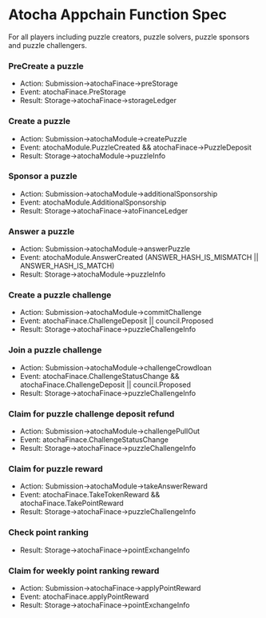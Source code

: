 # Atocha Appchain Function Spec
For all players including puzzle creators, puzzle solvers, puzzle sponsors and puzzle challengers. 

### PreCreate a puzzle
- Action: Submission->atochaFinace->preStorage
- Event: atochaFinace.PreStorage
- Result: Storage->atochaFinace->storageLedger

### Create a puzzle
- Action: Submission->atochaModule->createPuzzle
- Event: atochaModule.PuzzleCreated && atochaFinace->PuzzleDeposit
- Result: Storage->atochaModule->puzzleInfo

### Sponsor a puzzle
- Action: Submission->atochaModule->additionalSponsorship
- Event: atochaModule.AdditionalSponsorship
- Result: Storage->atochaFinace->atoFinanceLedger

### Answer a puzzle
- Action: Submission->atochaModule->answerPuzzle
- Event: atochaModule.AnswerCreated (ANSWER_HASH_IS_MISMATCH || ANSWER_HASH_IS_MATCH)
- Result: Storage->atochaModule->puzzleInfo

### Create a puzzle challenge
- Action: Submission->atochaModule->commitChallenge
- Event: atochaFinace.ChallengeDeposit || council.Proposed
- Result: Storage->atochaFinace->puzzleChallengeInfo

### Join a puzzle challenge
- Action: Submission->atochaModule->challengeCrowdloan
- Event: atochaFinace.ChallengeStatusChange && atochaFinace.ChallengeDeposit || council.Proposed
- Result: Storage->atochaFinace->puzzleChallengeInfo

### Claim for puzzle challenge deposit refund
- Action: Submission->atochaModule->challengePullOut
- Event: atochaFinace.ChallengeStatusChange
- Result: Storage->atochaFinace->puzzleChallengeInfo

### Claim for puzzle reward
- Action: Submission->atochaModule->takeAnswerReward
- Event: atochaFinace.TakeTokenReward && atochaFinace.TakePointReward
- Result: Storage->atochaFinace->puzzleChallengeInfo

### Check point ranking
- Result: Storage->atochaFinace->pointExchangeInfo

### Claim for weekly point ranking reward
- Action: Submission->atochaFinace->applyPointReward
- Event: atochaFinace.applyPointReward
- Result: Storage->atochaFinace->pointExchangeInfo

